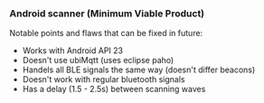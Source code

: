### Android scanner (Minimum Viable Product)
Notable points and flaws that can be fixed in future:
* Works with Android API 23
* Doesn't use ubiMqtt (uses eclipse paho)
* Handels all BLE signals the same way (doesn't differ beacons)
* Doesn't work with regular bluetooth signals
* Has a delay (1.5 - 2.5s) between scanning waves
